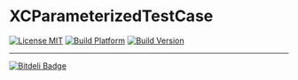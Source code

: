 # XCParameterizedTestCase

[![License MIT](https://go-shields.herokuapp.com/license-MIT-blue.png)](https://github.com/michalkonturek/XCParameterizedTestCase/blob/master/LICENSE)
[![Build Platform](https://cocoapod-badges.herokuapp.com/p/XCParameterizedTestCase/badge.png)](https://github.com/michalkonturek/XCParameterizedTestCase)
[![Build Version](https://cocoapod-badges.herokuapp.com/v/XCParameterizedTestCase/badge.png)](https://github.com/michalkonturek/XCParameterizedTestCase)

<!--
[![Build Status](https://travis-ci.org/michalkonturek/XCParameterizedTestCase?branch=master)](https://travis-ci.org/michalkonturek/XCParameterizedTestCase)
-->

<!--Implementation of parameterized `XCTestCase`.-->


- - - 

[![Bitdeli Badge](https://d2weczhvl823v0.cloudfront.net/michalkonturek/xcparameterizedtestcase/trend.png)](https://bitdeli.com/free "Bitdeli Badge")



